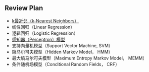 ## Review Plan
- [k最近邻（k-Nearest Neighbors）](https://github.com/Lynten/machine-learning-review/blob/master/knn.ipynb)
- 线性回归（Linear Regression）
- 逻辑回归（Logistic Regression）
- [感知器（Perceptron）模型](https://github.com/Lynten/machine-learning-review/blob/master/perceptron.ipynb)
- 支持向量机模型（Support Vector Machine, SVM）
- 隐马尔可夫模型（Hidden Markov Model， HMM）
- 最大熵马尔可夫模型（Maximum Entropy Markov Model， MEMM）
- 条件随机场模型（Conditional Random Fields， CRF）
